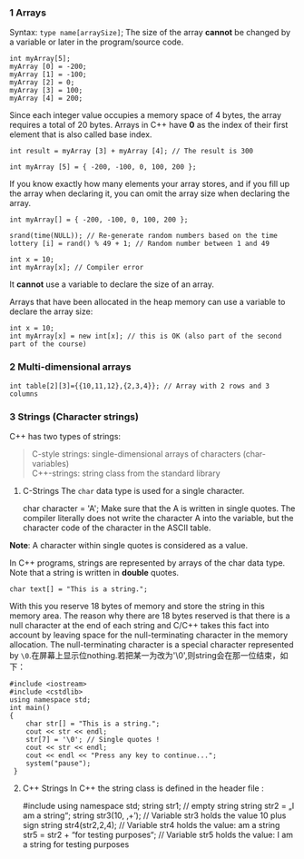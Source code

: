 ### 1 Arrays
Syntax: 
`type name[arraySize]`;
The size of the array **cannot** be changed by a variable or later in the program/source code.

    int myArray[5];
    myArray [0] = -200;
    myArray [1] = -100;
    myArray [2] = 0;
    myArray [3] = 100;
    myArray [4] = 200;
Since each integer value occupies a memory space of 4 bytes, the array requires a total of 20 bytes.
Arrays in C++ have **0** as the index of their first element that is also called base index.

    int result = myArray [3] + myArray [4]; // The result is 300
    
    int myArray [5] = { -200, -100, 0, 100, 200 };
    
If you know exactly how many elements your array stores, and if you fill up the array when declaring it, you can omit the array size when declaring the array. 

    int myArray[] = { -200, -100, 0, 100, 200 };

    srand(time(NULL)); // Re-generate random numbers based on the time
    lottery [i] = rand() % 49 + 1; // Random number between 1 and 49
    
    int x = 10;
    int myArray[x]; // Compiler error
It **cannot** use a variable to declare the size of an array.

Arrays that have been allocated in the heap memory can use a variable to declare the array
size:

    int x = 10;
    int myArray[x] = new int[x]; // this is OK (also part of the second part of the course)
    
### 2 Multi-dimensional arrays
    int table[2][3]={{10,11,12},{2,3,4}}; // Array with 2 rows and 3 columns
    
### 3 Strings (Character strings)
C++ has two types of strings:
> C-style strings: single-dimensional arrays of characters (char-variables)  
> C++-strings: string class from the standard library
1. C-Strings
The `char` data type is used for a single character.

    char character = 'A';
Make sure that the A is written in single quotes. The compiler literally does not write the character A into the variable, but the character code of the character in the ASCII table.  

**Note**: A character within single quotes is considered as a value.

In C++ programs, strings are represented by arrays of the char data type. Note that a string is written in **double** quotes.

    char text[] = "This is a string.";
With this you reserve 18 bytes of memory and store the string in this memory area. The reason why there are 18 bytes reserved is that there is a null character at the end of each
string and C/C++ takes this fact into account by leaving space for the null-terminating character in the memory allocation. The null-terminating character is a special character represented by `\0`.在屏幕上显示位nothing.若把某一为改为'\0',则string会在那一位结束，如下：

    #include <iostream>
    #include <cstdlib>
    using namespace std;
    int main()
    {
        char str[] = "This is a string.";
        cout << str << endl;
        str[7] = '\0'; // Single quotes !
        cout << str << endl;
        cout << endl << "Press any key to continue...";
        system("pause");
     }

2. C++ Strings
In C++ the string class is defined in the header file <string>:
    
    #include <string>
    using namespace std;
    string str1; // empty string
    string str2 = „I am a string“;
    string str3(10, ‚+’); // Variable str3 holds the value 10 plus sign
    string str4(str2,2,4); // Variable str4 holds the value: am a
    string str5 = str2 + “for testing purposes“; // Variable str5 holds the value: I am a string for testing purposes
    
    
    
